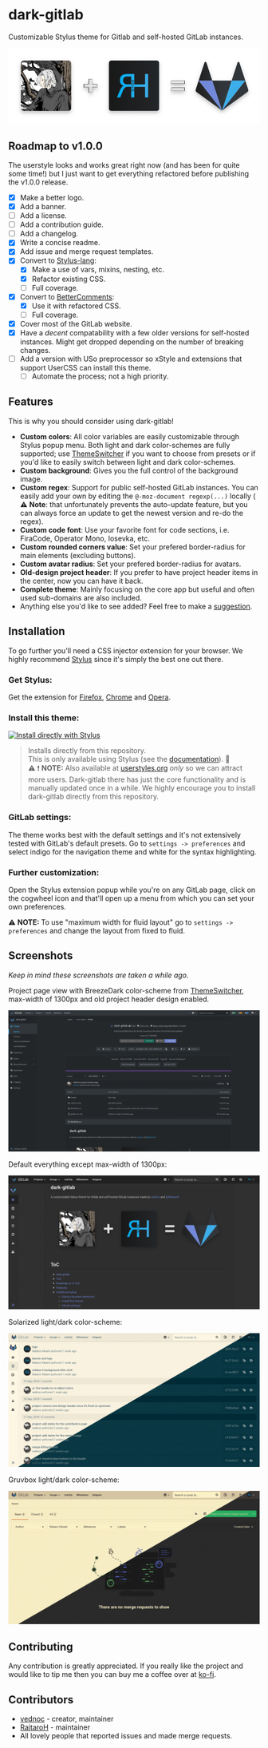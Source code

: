 # dark-gitlab
Customizable Stylus theme for Gitlab and self-hosted GitLab instances.

<p align="center">
  <img alt="banner" src="./images/banner.png" width="600">
</p>

## Roadmap to v1.0.0
The userstyle looks and works great right now (and has been for quite some time!) but I just want to get everything refactored before publishing the v1.0.0 release.

- [x] Make a better logo.
- [x] Add a banner.
- [ ] Add a license.
- [ ] Add a contribution guide.
- [ ] Add a changelog.
- [x] Write a concise readme.
- [x] Add issue and merge request templates.
- [x] Convert to [Stylus-lang](https://stylus-lang.org):
  - [x] Make a use of vars, mixins, nesting, etc.
  - [x] Refactor existing CSS.
  - [ ] Full coverage.
- [x] Convert to [BetterComments](https://github.com/aaron-bond/better-comments):
  - [x] Use it with refactored CSS.
  - [ ] Full coverage.
- [x] Cover most of the GitLab website.
- [x] Have a _decent_ compatability with a few older versions for self-hosted instances. Might get dropped depending on the number of breaking changes.
- [ ] Add a version with USo preprocessor so xStyle and extensions that support UserCSS can install this theme.
  - [ ] Automate the process; not a high priority.

## Features
This is why you should consider using dark-gitlab!

- **Custom colors**: All color variables are easily customizable through Stylus popup menu. Both light and dark color-schemes are fully supported; use [ThemeSwitcher](https://gitlab.com/vednoc/theme_switcher) if you want to choose from presets or if you'd like to easily switch between light and dark color-schemes.
- **Custom background**: Gives you the full control of the background image.
- **Custom regex**: Support for public self-hosted GitLab instances. You can easily add your own by editing the `@-moz-document regexp(...)` locally ( :warning: **Note**: that unfortunately prevents the auto-update feature, but you can always force an update to get the newest version and re-do the regex).
- **Custom code font**: Use your favorite font for code sections, i.e. FiraCode, Operator Mono, Iosevka, etc.
- **Custom rounded corners value**: Set your prefered border-radius for main elements (excluding buttons).
- **Custom avatar radius**: Set your prefered border-radius for avatars.
- **Old-design project header**: If you prefer to have project header items in the center, now you can have it back.
- **Complete theme**: Mainly focusing on the core app but useful and often used sub-domains are also included.
- Anything else you'd like to see added? Feel free to make a [suggestion][new].

[new]: https://gitlab.com/vednoc/dark-gitlab/issues/new

## Installation
To go further you'll need a CSS injector extension for your browser. We highly recommend [Stylus](https://github.com/openstyles/stylus) since it's simply the best one out there.

### Get Stylus:
Get the extension for [Firefox][amo], [Chrome][cws] and [Opera][aoe].

[amo]: https://addons.mozilla.org/en-US/firefox/addon/styl-us/
[cws]: https://chrome.google.com/webstore/detail/stylus/clngdbkpkpeebahjckkjfobafhncgmne
[aoe]: https://addons.opera.com/en-gb/extensions/details/stylus/

### Install this theme:
[![Install directly with Stylus][badge]][style]

> Installs directly from this repository.  
> This is only available using Stylus (see the [documentation](https://github.com/openstyles/stylus/wiki/Usercss)). :tada:  
> :warning: :exclamation: **NOTE:** Also available at [userstyles.org](https://userstyles.org/styles/164877) _only_ so we can attract more users. Dark-gitlab there has just the core functionality and is manually updated once in a while. We highly encourage you to install dark-gitlab directly from this repository.

[badge]: https://img.shields.io/badge/Install%20directly%20with-Stylus-116b59.svg?longCache=true&style=for-the-badge
[style]: https://gitlab.com/vednoc/dark-gitlab/raw/master/gitlab.user.styl

### GitLab settings:
The theme works best with the default settings and it's not extensively tested with GitLab's default presets. Go to `settings -> preferences` and select indigo for the navigation theme and white for the syntax highlighting.

### Further customization:
Open the Stylus extension popup while you're on any GitLab page, click on the cogwheel icon and that'll open up a menu from which you can set your own preferences.

:warning: **NOTE:** To use "maximum width for fluid layout" go to `settings -> preferences` and change the layout from fixed to fluid.

## Screenshots
*Keep in mind these screenshots are taken a while ago.*

Project page view with BreezeDark color-scheme from [ThemeSwitcher](https://gitlab.com/vednoc/theme_switcher), max-width of 1300px and old project header design enabled.

![preview](./images/preview.png)

Default everything except max-width of 1300px:

![default](./images/Default.png)

Solarized light/dark color-scheme:

![Solarized](./images/Solarized.png)

Gruvbox light/dark color-scheme:

![Gruvbox](./images/Gruvbox.png)

## Contributing
Any contribution is greatly appreciated. If you really like the project and would like to tip me then you can buy me a coffee over at [ko-fi](https://ko-fi.com/vednoc).

## Contributors
- [vednoc](https://gitlab.com/vednoc) - creator, maintainer
- [RaitaroH](https://gitlab.com/RaitaroH) - maintainer
- All lovely people that reported issues and made merge requests.

